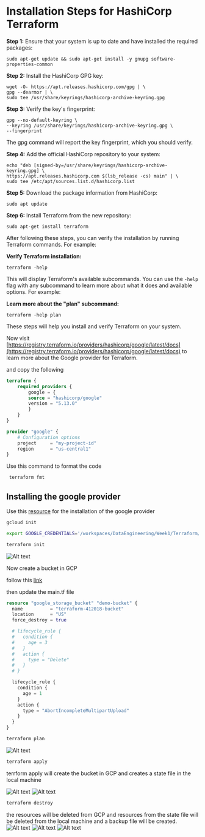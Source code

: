 # Installation Steps for HashiCorp Terraform

**Step 1:** Ensure that your system is up to date and have installed the required packages:

```shell
sudo apt-get update && sudo apt-get install -y gnupg software-properties-common
```

**Step 2:** Install the HashiCorp GPG key:

```shell
wget -O- https://apt.releases.hashicorp.com/gpg | \
gpg --dearmor | \
sudo tee /usr/share/keyrings/hashicorp-archive-keyring.gpg
```

**Step 3:** Verify the key's fingerprint:

```shell
gpg --no-default-keyring \
--keyring /usr/share/keyrings/hashicorp-archive-keyring.gpg \
--fingerprint
```

The gpg command will report the key fingerprint, which you should verify.

**Step 4:** Add the official HashiCorp repository to your system:

```shell
echo "deb [signed-by=/usr/share/keyrings/hashicorp-archive-keyring.gpg] \
https://apt.releases.hashicorp.com $(lsb_release -cs) main" | \
sudo tee /etc/apt/sources.list.d/hashicorp.list
```

**Step 5:** Download the package information from HashiCorp:

```shell
sudo apt update
```

**Step 6:** Install Terraform from the new repository:

```shell
sudo apt-get install terraform
```

After following these steps, you can verify the installation by running Terraform commands. For example:

**Verify Terraform installation:**

```shell
terraform -help
```

This will display Terraform's available subcommands. You can use the `-help` flag with any subcommand to learn more about what it does and available options. For example:

**Learn more about the "plan" subcommand:**

```shell
terraform -help plan
```

These steps will help you install and verify Terraform on your system.

Now visit [https://registry.terraform.io/providers/hashicorp/google/latest/docs](https://registry.terraform.io/providers/hashicorp/google/latest/docs) to learn more about the Google provider for Terraform.

and copy the following

```terraform
terraform {
    required_providers {
        google = {
        source = "hashicorp/google"
        version = "5.13.0"
        }
    }
}

provider "google" {
    # Configuration options
    project     = "my-project-id"
    region      = "us-central1"
}
```

Use this command to format the code

```bash
 terraform fmt
```

## Installing the google provider

Use this [resource](https://cloud.google.com/sdk/docs/install#deb) for the installation of the google provider

```bash
gcloud init
```

```bash
export GOOGLE_CREDENTIALS='/workspaces/DataEngineering/Week1/Terraform/keys/my_creds.json'
```

```bash
terraform init
```

![Alt text](image.png)

Now create a bucket in GCP

follow this [link](https://registry.terraform.io/providers/hashicorp/google/latest/docs/resources/storage_bucket)

then update the main.tf file

```terraform
resource "google_storage_bucket" "demo-bucket" {
  name          = "terraform-412018-bucket"
  location      = "US"
  force_destroy = true

  # lifecycle_rule {
  #   condition {
  #     age = 3
  #   }
  #   action {
  #     type = "Delete"
  #   }
  # }

  lifecycle_rule {
    condition {
      age = 1
    }
    action {
      type = "AbortIncompleteMultipartUpload"
    }
  }
}
```

```bash
terraform plan
```

![Alt text](image-2.png)

```bash
terraform apply
```

terrform apply will create the bucket in GCP and creates a state file in the local machine

![Alt text](image-1.png)
![Alt text](image-3.png)

```bash
terraform destroy
```

the resources will be deleted from GCP and resources from the state file will be deleted from the local machine and a backup file will be created.
![Alt text](image-6.png)
![Alt text](image-4.png)
![Alt text](image-5.png)